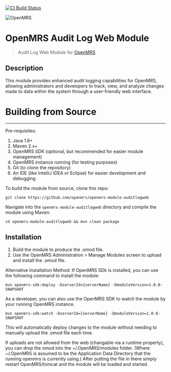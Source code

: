 [![CI Build Status](https://github.com/openmrs/openmrs-module-webservices.rest/actions/workflows/maven.yml/badge.svg)](https://github.com/nsalifu/openmrs-module-auditlogweb/blob/unit-tests/.github/workflows/maven.yml)

<img src="https://talk.openmrs.org/uploads/default/original/2X/f/f1ec579b0398cb04c80a54c56da219b2440fe249.jpg" alt="OpenMRS"/>

# OpenMRS Audit Log Web Module

> Audit Log Web Module for [OpenMRS](https://openmrs.atlassian.net/wiki/spaces/projects/pages/363757631/Improved+Audit+Logging)

Description
-----------
This module provides enhanced audit logging capabilities for OpenMRS, allowing administrators and developers to track, view, and analyze changes made to data within the system through a user-friendly web interface.

# Building from Source
--------------------
Pre-requisites:
1. Java 1.8+ 
2. Maven 2.x+
3. OpenMRS SDK (optional, but recommended for easier module management)
4. OpenMRS instance running (for testing purposes)
5. Git (to clone the repository)
6. An IDE (like IntelliJ IDEA or Eclipse) for easier development and debugging

To build the module from source, clone this repo:
```
git clone https://github.com/openmrs/openmrs-module-auditlogweb
```
Navigate into the `openmrs-module-auditlogweb` directory and compile the module using Maven:
```
cd openmrs-module-auditlogweb && mvn clean package
```

Installation
------------
1. Build the module to produce the .omod file.
2. Use the OpenMRS Administration > Manage Modules screen to upload and install the .omod file.

Alternative Installation Method: 
If OpenMRS SDk is installed, you can use the following command to install the module:
```
mvn openmrs-sdk:deploy -DserverId={serverName} -DmoduleVersion=1.0.0-SNAPSHOT
```
As a developer, you can also use the OpenMRS SDK to watch the module by your running OpenMRS instance.
```
mvn openmrs-sdk:watch -DserverId={serverName} -DmoduleVersion=1.0.0-SNAPSHOT
```
This will automatically deploy changes to the module without needing to manually upload the .omod file each time.

If uploads are not allowed from the web (changable via a runtime property), you can drop the omod
into the ~/.OpenMRS/modules folder.  (Where ~/.OpenMRS is assumed to be the Application 
Data Directory that the running openmrs is currently using.)  After putting the file in there 
simply restart OpenMRS/tomcat and the module will be loaded and started.
